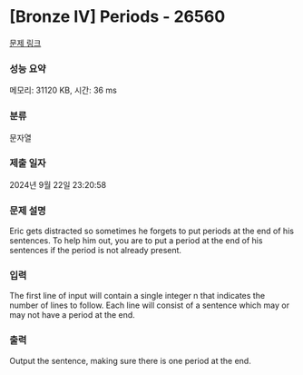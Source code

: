 # [Bronze IV] Periods - 26560 

[문제 링크](https://www.acmicpc.net/problem/26560) 

### 성능 요약

메모리: 31120 KB, 시간: 36 ms

### 분류

문자열

### 제출 일자

2024년 9월 22일 23:20:58

### 문제 설명

<p>Eric gets distracted so sometimes he forgets to put periods at the end of his sentences. To help him out, you are to put a period at the end of his sentences if the period is not already present.</p>

### 입력 

 <p>The first line of input will contain a single integer n that indicates the number of lines to follow. Each line will consist of a sentence which may or may not have a period at the end.</p>

### 출력 

 <p>Output the sentence, making sure there is one period at the end.</p>

